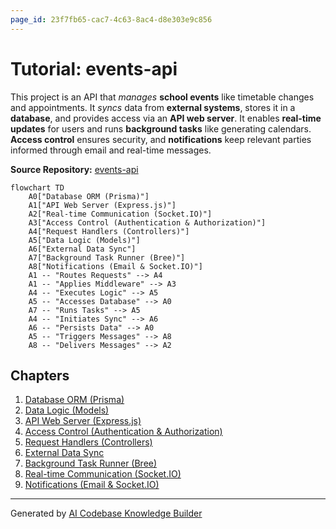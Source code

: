 ```yaml
---
page_id: 23f7fb65-cac7-4c63-8ac4-d8e303e9c856
---
```


# Tutorial: events-api

This project is an API that *manages* **school events** like timetable changes and appointments. It *syncs* data from **external systems**, stores it in a **database**, and provides access via an **API web server**. It enables **real-time updates** for users and runs **background tasks** like generating calendars. **Access control** ensures security, and **notifications** keep relevant parties informed through email and real-time messages.


**Source Repository:** [events-api](https://github.com/lebalz/events-api)

```mermaid
flowchart TD
    A0["Database ORM (Prisma)"]
    A1["API Web Server (Express.js)"]
    A2["Real-time Communication (Socket.IO)"]
    A3["Access Control (Authentication & Authorization)"]
    A4["Request Handlers (Controllers)"]
    A5["Data Logic (Models)"]
    A6["External Data Sync"]
    A7["Background Task Runner (Bree)"]
    A8["Notifications (Email & Socket.IO)"]
    A1 -- "Routes Requests" --> A4
    A1 -- "Applies Middleware" --> A3
    A4 -- "Executes Logic" --> A5
    A5 -- "Accesses Database" --> A0
    A7 -- "Runs Tasks" --> A5
    A4 -- "Initiates Sync" --> A6
    A6 -- "Persists Data" --> A0
    A5 -- "Triggers Messages" --> A8
    A8 -- "Delivers Messages" --> A2
```

## Chapters

1. [Database ORM (Prisma)
](01_database_orm__prisma__.md)
2. [Data Logic (Models)
](02_data_logic__models__.md)
3. [API Web Server (Express.js)
](03_api_web_server__express_js__.md)
4. [Access Control (Authentication & Authorization)
](04_access_control__authentication___authorization__.md)
5. [Request Handlers (Controllers)
](05_request_handlers__controllers__.md)
6. [External Data Sync
](06_external_data_sync_.md)
7. [Background Task Runner (Bree)
](07_background_task_runner__bree__.md)
8. [Real-time Communication (Socket.IO)
](08_real_time_communication__socket_io__.md)
9. [Notifications (Email & Socket.IO)
](09_notifications__email___socket_io__.md)


---

Generated by [AI Codebase Knowledge Builder](https://github.com/The-Pocket/Tutorial-Codebase-Knowledge)
